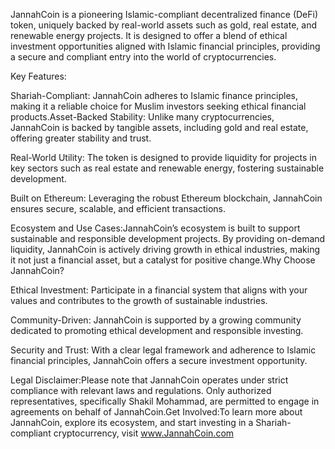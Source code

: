 JannahCoin is a pioneering Islamic-compliant decentralized finance (DeFi) token, uniquely backed by real-world assets such as gold, real estate, and renewable energy projects. It is designed to offer a blend of ethical investment opportunities aligned with Islamic financial principles, providing a secure and compliant entry into the world of cryptocurrencies.

Key Features:

Shariah-Compliant: JannahCoin adheres to Islamic finance principles, making it a reliable choice for Muslim investors seeking ethical financial products.Asset-Backed Stability: Unlike many cryptocurrencies, JannahCoin is backed by tangible assets, including gold and real estate, offering greater stability and trust.

Real-World Utility: The token is designed to provide liquidity for projects in key sectors such as real estate and renewable energy, fostering sustainable development.

Built on Ethereum: Leveraging the robust Ethereum blockchain, JannahCoin ensures secure, scalable, and efficient transactions.

Ecosystem and Use Cases:JannahCoin’s ecosystem is built to support sustainable and responsible development projects. By providing on-demand liquidity, JannahCoin is actively driving growth in ethical industries, making it not just a financial asset, but a catalyst for positive change.Why Choose JannahCoin?

Ethical Investment: Participate in a financial system that aligns with your values and contributes to the growth of sustainable industries.

Community-Driven: JannahCoin is supported by a growing community dedicated to promoting ethical development and responsible investing.

Security and Trust: With a clear legal framework and adherence to Islamic financial principles, JannahCoin offers a secure investment opportunity.

Legal Disclaimer:Please note that JannahCoin operates under strict compliance with relevant laws and regulations. Only authorized representatives, specifically Shakil Mohammad, are permitted to engage in agreements on behalf of JannahCoin.Get Involved:To learn more about JannahCoin, explore its ecosystem, and start investing in a Shariah-compliant cryptocurrency, visit www.JannahCoin.com
